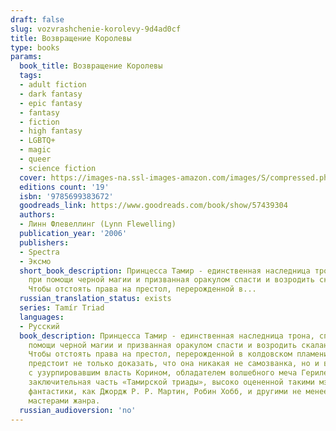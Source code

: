 ```yaml
---
draft: false
slug: vozvrashchenie-korolevy-9d4ad0cf
title: Возвращение Королевы
type: books
params:
  book_title: Возвращение Королевы
  tags:
  - adult fiction
  - dark fantasy
  - epic fantasy
  - fantasy
  - fiction
  - high fantasy
  - LGBTQ+
  - magic
  - queer
  - science fiction
  cover: https://images-na.ssl-images-amazon.com/images/S/compressed.photo.goodreads.com/books/1615970260i/57439304.jpg
  editions count: '19'
  isbn: '9785699383672'
  goodreads_link: https://www.goodreads.com/book/show/57439304
  authors:
  - Линн Флевеллинг (Lynn Flewelling)
  publication_year: '2006'
  publishers:
  - Spectra
  - Эксмо
  short_book_description: Принцесса Тамир - единственная наследница трона, спасенная
    при помощи черной магии и призванная оракулом спасти и возродить скаланское королевство.
    Чтобы отстоять права на престол, перерожденной в...
  russian_translation_status: exists
  series: Tamír Triad
  languages:
  - Русский
  book_description: Принцесса Тамир - единственная наследница трона, спасенная при
    помощи черной магии и призванная оракулом спасти и возродить скаланское королевство.
    Чтобы отстоять права на престол, перерожденной в колдовском пламени истинной королеве
    предстоит не только доказать, что она никакая не самозванка, но и вступить в борьбу
    с узурпировавшим власть Корином, обладателем волшебного меча Герилейн. Перед вами
    заключительная часть «Тамирской триады», высоко оцененной такими мэтрами мировой
    фантастики, как Джордж Р. Р. Мартин, Робин Хобб, и другими не менее известными
    мастерами жанра.
  russian_audioversion: 'no'
---
```

